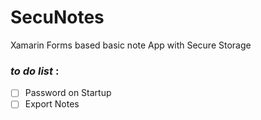 # SecuNotes
Xamarin Forms based basic note App with Secure Storage

### _to do list_ :
- [ ] Password on Startup
- [ ] Export Notes 
